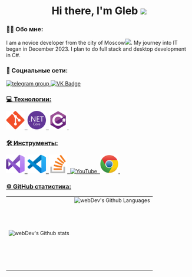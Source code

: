 <h1 align="center">Hi there, I'm Gleb</a> 
<img src="https://github.com/blackcater/blackcater/raw/main/images/Hi.gif" height="32"/></h1>

### :man_technologist: Обо мне:
I am a novice developer from the city of Moscow<img src="https://media.giphy.com/media/WUlplcMpOCEmTGBtBW/giphy.gif" width="50px">. My journey into IT began in December 2023.  I plan to do full stack and desktop development in C#.

### 🤝 Социальные сети:

  <div id="badges">
</a>
    <a href="https://t.me/GSbread" target="_blank">
      <img src="https://cdn-icons-png.flaticon.com/512/2111/2111646.png" width="50" height="50" alt="telegram group" />
</a>
    <a href="https://vk.com/realwhitebread" target="_blank">
      <img src="https://cdn-icons-png.flaticon.com/512/145/145813.png" width="50" height="50" alt="VK Badge"/>

  ### 💻 Технологии:

<div>
  <img src="https://github.com/devicons/devicon/blob/master/icons/git/git-original.svg" title="git" alt="git" width="50" height="50"/>&nbsp
  <img src="https://github.com/devicons/devicon/blob/master/icons/dotnetcore/dotnetcore-original.svg" title="dotnetcore" alt="dotnetcore" width="50" height="50"/>&nbsp
  <img src="https://github.com/devicons/devicon/blob/master/icons/csharp/csharp-original.svg" title="csharp" alt="csharp" width="50" height="50"/>&nbsp
</div>

### 🛠 Инструменты:

<div>
  <img src="https://github.com/devicons/devicon/blob/master/icons/visualstudio/visualstudio-original.svg" title="visualstudio" alt="visualstudio" width="50" height="50"/>&nbsp;
  <img src="https://github.com/devicons/devicon/blob/master/icons/vscode/vscode-original.svg" title="vscode" alt="vscode" width="50" height="50"/>&nbsp;
  <img src="https://github.com/devicons/devicon/blob/master/icons/stackoverflow/stackoverflow-original.svg" title="stackoverflow" alt="stackoverflow" width="50" height="50"/>&nbsp;
  <img src="https://upload.wikimedia.org/wikipedia/commons/9/9e/YouTube_Logo_%282013-2017%29.svg" title="YouTube" alt="YouTube" width="50" height="50"/>&nbsp;
  <img src="https://github.com/devicons/devicon/blob/master/icons/chrome/chrome-original.svg" title="chrome" alt="chrome" width="50" height="50"/>&nbsp;
</div>

### ⚙️ GitHub статистика:

<table>
  <tr>
    <td>
      <img align="left" src="http://github-readme-streak-stats.herokuapp.com?user=Bre4dGC&theme=dark&background=000000" alt="webDev's Github stats" />
    </td>
    <td>
      <img height="195px" align="right" alt="webDev's Github Languages" src="https://github-readme-stats-sigma-five.vercel.app/api/top-langs/?username=Bre4dGC&layout=compact&theme=vision-friendly-dark" />
    </td>
  </tr>
</table>
